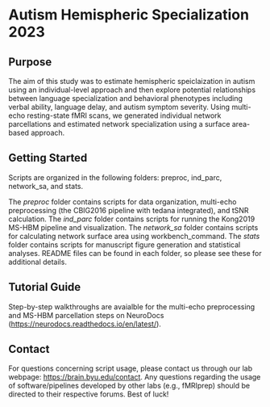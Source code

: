 # Autism Hemispheric Specialization 2023

## Purpose
The aim of this study was to estimate hemispheric speiclaization in autism using an individual-level approach and then explore potential relationships between language specialization and behavioral phenotypes including verbal ability, language delay, and autism symptom severity. Using multi-echo resting-state fMRI scans, we generated individual network parcellations and estimated network specialization using a surface area-based approach. 

## Getting Started
Scripts are organized in the following folders: preproc, ind_parc, network_sa, and stats.

The _preproc_ folder contains scripts for data organization, multi-echo preprocessing (the CBIG2016 pipeline with tedana integrated), and tSNR calculation.
The _ind_parc_ folder contains scripts for running the Kong2019 MS-HBM pipeline and visualization.
The _network_sa_ folder contains scripts for calculating network surface area using workbench_command.
The _stats_ folder contains scripts for manuscript figure generation and statistical analyses.
README files can be found in each folder, so please see these for additional details.

## Tutorial Guide
Step-by-step walkthroughs are avaialble for the multi-echo preprocessing and MS-HBM parcellation steps on NeuroDocs (https://neurodocs.readthedocs.io/en/latest/).

## Contact
For questions concerning script usage, please contact us through our lab webpage: https://brain.byu.edu/contact. Any questions regarding the usage of software/pipelines developed by other labs (e.g., fMRIprep) should be directed to their respective forums. Best of luck!
